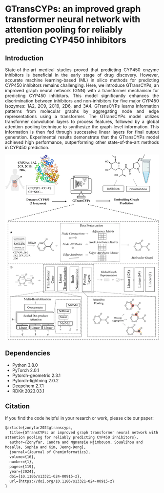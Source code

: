 # GTransCYPs: an improved graph transformer neural network with attention pooling for reliably predicting CYP450 inhibitors

## Introduction
<p align="justify">
State‑of‑the‑art medical studies proved that predicting CYP450 enzyme inhibitors is beneficial in the early stage of drug discovery. However, accurate machine learning-based (ML) in silico methods for predicting CYP450 inhibitors remains challenging. Here, we introduce GTransCYPs, an improved graph neural network (GNN) with a transformer mechanism for predicting CYP450 inhibitors. This model significantly enhances the discrimination between inhibitors and non-inhibitors for five major CYP450 isozymes: 1A2, 2C9, 2C19, 2D6, and 3A4. GTransCYPs learns information patterns from molecular graphs by aggregating node and edge representations using a transformer. The GTransCYPs model utilizes transformer convolution layers to process features, followed by a global attention-pooling technique to synthesize the graph-level information. This information is then fed through successive linear layers for final output generation. Experimental results demonstrate that the GTransCYPs model achieved high performance, outperforming other state-of-the-art methods in CYP450 prediction.</p>

<p align="center">
 <img width="800" alt="image" src="img/GTransCYPs.png">
</p>

## Dependencies

- Python 3.8.0
- PyTorch 2.0.1
- Pytorch-geometric 2.3.1
- Pytorch-lightning 2.0.2
- Deepchem 2.7.1
- RDKit 2023.03.1

## Citation
If you find the code helpful in your resarch or work, please cite our paper: 
```
@article{zonyfar2024gtranscyps,
  title={GTransCYPs: an improved graph transformer neural network with attention pooling for reliably predicting CYP450 inhibitors},
  author={Zonyfar, Candra and Ngnamsie Njimbouom, Soualihou and Mosalla, Sophia and Kim, Jeong-Dong},
  journal={Journal of Cheminformatics},
  volume={16},
  number={1},
  pages={119},
  year={2024},
  doi={10.1186/s13321-024-00915-z},
  url={https://doi.org/10.1186/s13321-024-00915-z}
}
```
